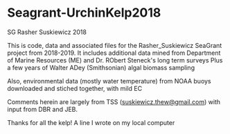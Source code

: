 # Seagrant-UrchinKelp2018
SG Rasher Suskiewicz 2018

This is code, data and associated files for the Rasher_Suskiewicz SeaGrant project from 2018-2019. 
It includes additional data mined from Department of Marine Resources (ME) and Dr. RObert Steneck's long term surveys
Plus a few years of Walter ADey (Smithsonian) algal biomass sampling

Also, environmental data (mostly water temperature) from NOAA buoys downloaded and stiched together, with mild EC

Comments herein are largely from TSS (suskiewicz.thew@gmail.com) with input from DBR and JEB.

Thanks for all the kelp!
A line I wrote on my local computer
